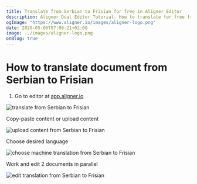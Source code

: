 ```yaml
---
title: Translate from Serbian to Frisian for free in Aligner Editor
description: Aligner Dual Editor Tutorial. How to translate for free from Serbian to Frisian. Aligner is multilingual document management platform. 
ogImage: "https://www.aligner.io/images/aligner-logo.png"
date: 2020-05-06T07:09:21+03:00
image: ../images/aligner-logo.png
onBlog: true
---
```


# How to translate document from Serbian to Frisian

1. Go to editor at [app.aligner.io](https://app.aligner.io "Aligner App web page")

![translate from Serbian to Frisian](../aligner-blank-editor.png "translate from Serbian to Frisian")

Copy-paste content or upload content

![upload content from Serbian to Frisian](../aligner-uploaded-document.png "upload content from Serbian to Frisian")

Choose desired language

![choose machine translation from Serbian to Frisian](../aligner-language-dropdown.png "choose machine translation from Serbian to Frisian")

Work and edit 2 documents in parallel

![edit translation from Serbian to Frisian](../aligner-double-sitded-editor.png "edit translation from Serbian to Frisian")

